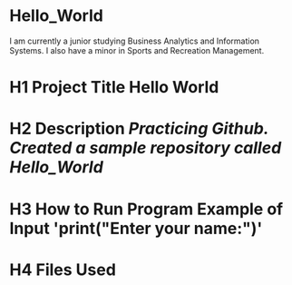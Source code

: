 # Hello_World
I am currently a junior studying Business Analytics and Information Systems. I also have a minor in Sports and Recreation Management.
# H1 Project Title **Hello World**
# H2 Description *Practicing Github. Created a sample repository called Hello_World*
# H3 How to Run Program **Example of Input** 'print("Enter your name:")'
# H4 Files Used 
